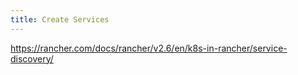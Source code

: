```yaml
---
title: Create Services
---
```


https://rancher.com/docs/rancher/v2.6/en/k8s-in-rancher/service-discovery/